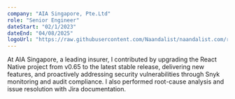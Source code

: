 ```yaml
---
company: "AIA Singapore, Pte.Ltd"
role: "Senior Engineer"
dateStart: "02/1/2023"
dateEnd: "04/08/2025"
logoUrl: "https://raw.githubusercontent.com/Naandalist/naandalist.com/refs/heads/main/public/logo-company/aia-logo.png"
---
```


At AIA Singapore, a leading insurer, I contributed by upgrading the React Native project from v0.65 to the latest stable release, delivering new features, and proactively addressing security vulnerabilities through Snyk monitoring and audit compliance. I also performed root-cause analysis and issue resolution with Jira documentation.